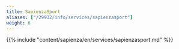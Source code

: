 ```yaml
---
title: SapienzaSport
aliases: ["/29932/info/services/sapienzasport"]
weight: 6
---
```


{{% include "content/sapienza/en/services/sapienzasport.md" %}}
